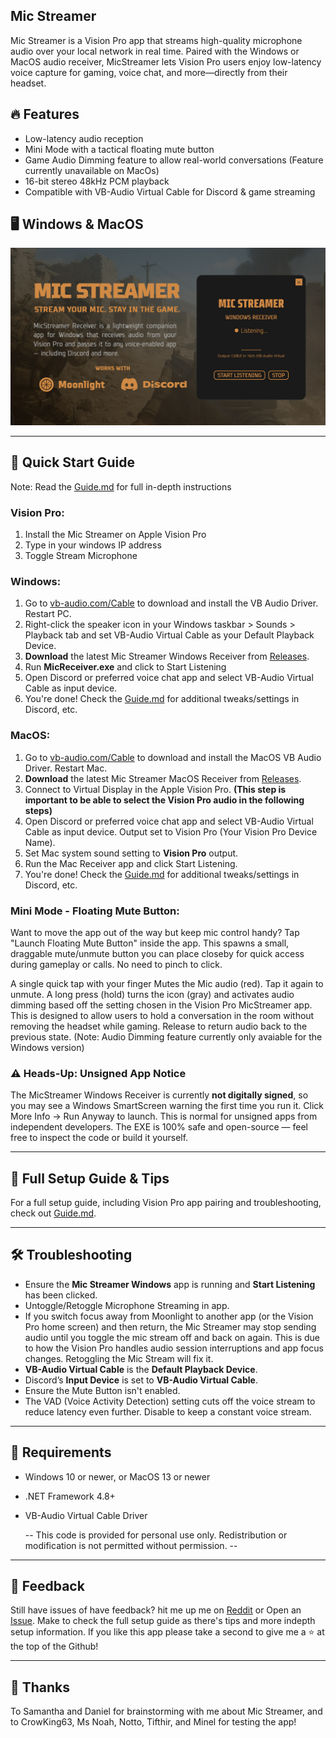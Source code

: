 ## Mic Streamer
Mic Streamer is a Vision Pro app that streams high-quality microphone audio over your local network in real time. Paired with the Windows or MacOS audio receiver, MicStreamer lets Vision Pro users enjoy low-latency voice capture for gaming, voice chat, and more—directly from their headset.



## 🔥 Features
- Low-latency audio reception
- Mini Mode with a tactical floating mute button
- Game Audio Dimming feature to allow real-world conversations (Feature currently unavailable on MacOs)
- 16-bit stereo 48kHz PCM playback
- Compatible with VB-Audio Virtual Cable for Discord & game streaming

## 🖥️ Windows & MacOS 

![MicStreamer Windows](https://github.com/NeoVectorX/MicStreamer/blob/main/Micstreamer-Windows.jpg)

---

## 🚀 Quick Start Guide

Note: Read the [Guide.md](Guide.md) for full in-depth instructions

### Vision Pro: 

1. Install the Mic Streamer on Apple Vision Pro
2. Type in your windows IP address
3. Toggle Stream Microphone

### Windows: 
1. Go to [vb-audio.com/Cable](https://vb-audio.com/Cable/) to download and install the VB Audio Driver. Restart PC.
2. Right-click the speaker icon in your Windows taskbar > Sounds > Playback tab and set VB-Audio Virtual Cable as your Default Playback Device.
3. **Download** the latest Mic Streamer Windows Receiver from [Releases](https://github.com/NeoVectorX/MicStreamer/releases).
4. Run **MicReceiver.exe** and click to Start Listening
5. Open Discord or preferred voice chat app and select VB-Audio Virtual Cable as input device. 
6. You're done! Check the [Guide.md](Guide.md) for additional tweaks/settings in Discord, etc.

### MacOS:
1. Go to [vb-audio.com/Cable](https://vb-audio.com/Cable/) to download and install the MacOS VB Audio Driver. Restart Mac.
2. **Download** the latest Mic Streamer MacOS Receiver from [Releases](https://github.com/NeoVectorX/MicStreamer/releases).
3. Connect to Virtual Display in the Apple Vision Pro. **(This step is important to be able to select the Vision Pro audio in the following steps)**
5. Open Discord or preferred voice chat app and select VB-Audio Virtual Cable as input device. Output set to Vision Pro (Your Vision Pro Device Name). 
6. Set Mac system sound setting to **Vision Pro** output. 
7. Run the Mac Receiver app and click Start Listening.
8. You're done! Check the [Guide.md](Guide.md) for additional tweaks/settings in Discord, etc.

### Mini Mode - Floating Mute Button:
Want to move the app out of the way but keep mic control handy?
Tap "Launch Floating Mute Button" inside the app.
This spawns a small, draggable mute/unmute button you can place closeby for quick access during gameplay or calls. No need to pinch to click.

A single quick tap with your finger Mutes the Mic audio (red). Tap it again to unmute.
A long press (hold) turns the icon (gray) and activates audio dimming based off the setting chosen in the Vision Pro MicStreamer app. This is designed to allow users to hold a conversation in the room without removing the headset while gaming. Release to return audio back to the previous state. (Note: Audio Dimming feature currently only avaiable for the Windows version)



### ⚠️ Heads-Up: Unsigned App Notice

The MicStreamer Windows Receiver is currently **not digitally signed**, so you may see a Windows SmartScreen warning the first time you run it.  Click More Info -> Run Anyway to launch. This is normal for unsigned apps from independent developers. The EXE is 100% safe and open-source — feel free to inspect the code or build it yourself. 

---



## 📖 Full Setup Guide & Tips

For a full setup guide, including Vision Pro app pairing and troubleshooting, check out [Guide.md](Guide.md).

---


## 🛠️ Troubleshooting
  - Ensure the **Mic Streamer Windows** app is running and **Start Listening** has been clicked.
  - Untoggle/Retoggle Microphone Streaming in app.
  - If you switch focus away from Moonlight to another app (or the Vision Pro home screen) and then return, the Mic Streamer may stop sending audio until you toggle the mic stream off and back on again. This is due to how the Vision Pro handles audio session interruptions and app focus changes. Retoggling the Mic Stream will fix it. 
  - **VB-Audio Virtual Cable** is the **Default Playback Device**.
  - Discord’s **Input Device** is set to **VB-Audio Virtual Cable**.
  - Ensure the Mute Button isn't enabled.
  - The VAD (Voice Activity Detection) setting cuts off the voice stream to reduce latency even further. Disable to keep a constant voice stream. 


---

## 🔧 Requirements
- Windows 10 or newer, or MacOS 13 or newer
- .NET Framework 4.8+
- VB-Audio Virtual Cable Driver

  -- This code is provided for personal use only. Redistribution or modification is not permitted without permission. --

---

## 💬 Feedback

Still have issues of have feedback? hit me up me on [Reddit](https://www.reddit.com/user/Kengine/) or Open an [Issue](https://github.com/NeoVectorX/MicStreamer/issues). Make to check the full setup guide as there's tips and more indepth setup information. If you like this app please take a second to give me a ⭐ at the top of the Github!

---

## 🙌 Thanks

To Samantha and Daniel for brainstorming with me about Mic Streamer, and to CrowKing63, Ms Noah, Notto, Tifthir, and Minel for testing the app!
